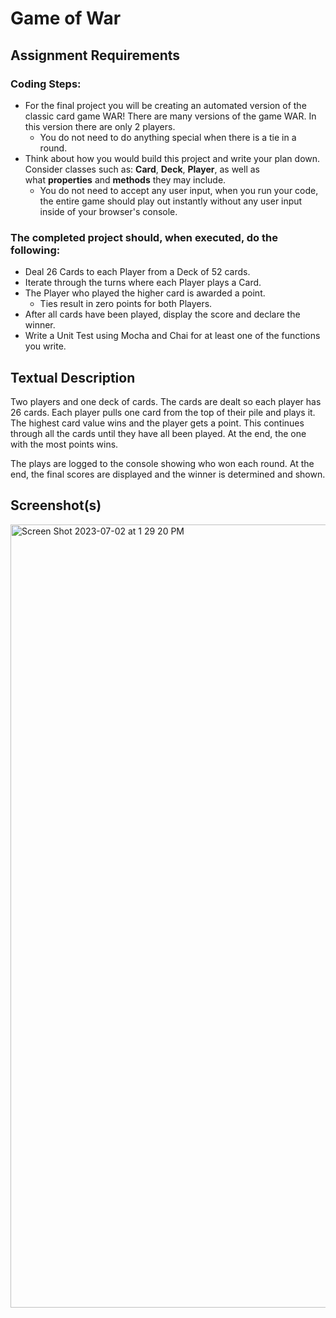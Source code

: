 # Game of War

## Assignment Requirements

### **Coding Steps:**

- For the final project you will be creating an automated version of the classic card game WAR! There are many versions of the game WAR. In this version there are only 2 players.
  - You do not need to do anything special when there is a tie in a round.
- Think about how you would build this project and write your plan down. Consider classes such as: **Card**, **Deck**, **Player**, as well as what **properties** and **methods** they may include.
  - You do not need to accept any user input, when you run your code, the entire game should play out instantly without any user input inside of your browser's console.

### **The completed project should, when executed, do the following:**

- Deal 26 Cards to each Player from a Deck of 52 cards.
- Iterate through the turns where each Player plays a Card.
- The Player who played the higher card is awarded a point.
  - Ties result in zero points for both Players.
- After all cards have been played, display the score and declare the winner.
- Write a Unit Test using Mocha and Chai for at least one of the functions you write.

## Textual Description

Two players and one deck of cards. The cards are dealt so each player has 26 cards. Each player pulls one card from the top of their pile and plays it. The highest card value wins and the player gets a point. This continues through all the cards until they have all been played. At the end, the one with the most points wins.

The plays are logged to the console showing who won each round. At the end, the final scores are displayed and the winner is determined and shown.

## Screenshot(s)
<img width="1253" alt="Screen Shot 2023-07-02 at 1 29 20 PM" src="https://github.com/terryroe/game-of-war/assets/59881/d6503048-a74b-4ca0-bdf1-b8214480187e">
